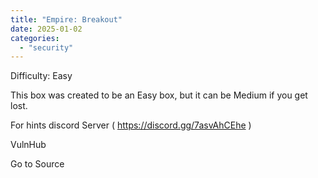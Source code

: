 ```yaml
---
title: "Empire: Breakout"
date: 2025-01-02
categories: 
  - "security"
---
```


Difficulty: Easy

This box was created to be an Easy box, but it can be Medium if you get lost.

For hints discord Server ( https://discord.gg/7asvAhCEhe )

  
  
  
VulnHub

Go to Source
